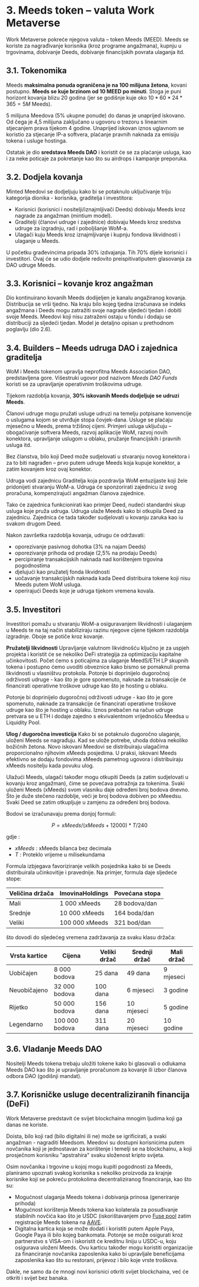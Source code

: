 # 3. Meeds token – valuta Work Metaverse

Work Metaverse pokreće njegova valuta – token Meeds (MEED). Meeds se koriste za nagrađivanje korisnika (kroz programe angažmana), kupnju u trgovinama, dobivanje Deeds, dobivanje financijskih povrata ulaganja itd.

## 3.1. Tokenomika

Meeds **maksimalna ponuda ograničena je na 100 milijuna žetona**, kovani postupno. **Meeds se kuje brzinom od 10 MEED po minuti**. Stoga je puni horizont kovanja blizu 20 godina (jer se godišnje kuje oko $10*60*24*365 = 5M$ Meeds).

5 milijuna Meedova (5% ukupne ponude) do danas je unaprijed iskovano. Od čega je 4,5 milijuna zaključano u ugovoru o trezoru s linearnim stjecanjem prava tijekom 4 godine. Unaprijed iskovan iznos uglavnom se koristio za stjecanje IP-a softvera, plaćanje pravnih naknada za emisiju tokena i usluge hostinga.

Ostatak je dio __sredstava Meeds DAO__ i koristit će se za plaćanje usluga, kao i za neke poticaje za pokretanje kao što su airdrops i kampanje preporuka.


## 3.2. Dodjela kovanja

Minted Meedovi se dodjeljuju kako bi se potaknulo uključivanje triju kategorija dionika - korisnika, graditelja i investitora:

- Korisnici (korisnici i nositelji/iznajmljivači Deeds) dobivaju Meeds kroz nagrade za angažman (mintium model).
- Graditelji (članovi udruge i zajednice) dobivaju Meeds kroz sredstva udruge za izgradnju, rad i poboljšanje WoM-a.
- Ulagači kuju Meeds kroz iznajmljivanje i kupnju fondova likvidnosti i ulaganje u Meeds.

U početku građevincima pripada 30% izdvajanja. Tih 70% dijele korisnici i investitori. Ovaj će se udio dodjele redovito preispitivati ​​putem glasovanja za DAO udruge Meeds.

## 3.3. Korisnici – kovanje kroz angažman

Dio kontinuirano kovanih Meeds dodijeljen je kanalu angažiranog kovanja. Distribucija se vrši tjedno. Na kraju bilo kojeg tjedna izračunava se indeks angažmana i Deeds mogu zatražiti svoje nagrade sljedeći tjedan i dobiti svoje Meeds. Meedovi koji nisu zatraženi ostaju u fondu i dodaju se distribuciji za sljedeći tjedan. Model je detaljno opisan u prethodnom poglavlju (dio 2.6).

## 3.4. Builders – Meeds udruga DAO i zajednica graditelja

WoM i Meeds tokenom upravlja neprofitna Meeds Association DAO, predstavljena gore. Višestruki ugovor pod nazivom _Meeds DAO Funds_ koristi se za upravljanje operativnim troškovima udruge.

Tijekom razdoblja kovanja, **30% iskovanih Meeds dodjeljuje se udruzi Meeds**.

Članovi udruge mogu pružati usluge udruzi na temelju potpisane konvencije o uslugama kojom se utvrđuje stopa čovjek-dana. Usluge se plaćaju mjesečno u Meeds, prema tržišnoj cijeni. Primjeri usluga uključuju – obogaćivanje softvera Meeds, razvoj aplikacije WoM, razvoj novih konektora, upravljanje uslugom u oblaku, pružanje financijskih i pravnih usluga itd.

Bez članstva, bilo koji Deed može sudjelovati u stvaranju novog konektora i za to biti nagrađen – prvo putem udruge Meeds koja kupuje konektor, a zatim kovanjem kroz ovaj konektor.

Udruga vodi zajednicu Graditelja koja pozdravlja WoM entuzijaste koji žele pridonijeti stvaranju WoM-a. Udruga će sponzorirati zajednicu iz svog proračuna, kompenzirajući angažman članova zajednice.

Tako će zajednica funkcionirati kao primjer Deed, nudeći standardni skup usluga koje pruža udruga. Udruga ulaže Meeds kako bi otkupila Deed za zajednicu. Zajednica će tada također sudjelovati u kovanju zaruka kao iu svakom drugom Deed.

Nakon završetka razdoblja kovanja, udrugu će održavati:

- oporezivanje pasivnog dohotka (3% na najam Deeds)
- oporezivanje prihoda od prodaje (2,5% na prodaju Deeds)
- percipiranje transakcijskih naknada nad korištenjem trgovina pogodnostima
- djelujući kao pružatelj fonda likvidnosti
- uočavanje transakcijskih naknada kada Deed distribuira tokene koji nisu Meeds putem WoM usluga.
- operirajući Deeds koje je udruga tijekom vremena kovala.


## 3.5. Investitori

Investitori pomažu u stvaranju WoM-a osiguravanjem likvidnosti i ulaganjem u Meeds te na taj način stabiliziraju razinu njegove cijene tijekom razdoblja izgradnje. Oboje se potiče kroz kovanje.

**Pružatelji likvidnosti** Upravljanje valutnom likvidnošću ključno je za uspjeh projekta i koristit će se nekoliko DeFi strategija za optimizaciju kapitalne učinkovitosti. Počet ćemo s poticajima za ulaganje MeedS/ETH LP skupnih tokena i postupno ćemo uvoditi obveznice kako bismo se pomaknuli prema likvidnosti u vlasništvu protokola. Potonje bi doprinijelo dugoročnoj održivosti udruge - kao što je gore spomenuto, naknade za transakcije će financirati operativne troškove udruge kao što je hosting u oblaku.

Potonje bi doprinijelo dugoročnoj održivosti udruge - kao što je gore spomenuto, naknade za transakcije će financirati operativne troškove udruge kao što je hosting u oblaku. Iznos prebačen na račun udruge pretvara se u ETH i dodaje zajedno s ekvivalentnom vrijednošću Meedsa u Liquidity Pool.

**Ulog / dugoročna investicija** Kako bi se potaknulo dugoročno ulaganje, uloženi Meeds se nagrađuju. Kad se ulože potrebe, uhoda dobiva nekoliko božićnih žetona. Novo iskovani Meedovi se distribuiraju ulagačima proporcionalno njihovim xMeeds posjedima. U praksi, iskovani Meeds efektivno se dodaju fondovima xMeeds pametnog ugovora i distribuiraju xMeeds nositelju kada povuku ulog.

Ulažući Meeds, ulagači također mogu otkupiti Deeds (a zatim sudjelovati u kovanju kroz angažman), čime se povećava potražnja za tokenima. Svaki uloženi Meeds (xMeeds) svom vlasniku daje određeni broj bodova dnevno. Što je duže stečeno razdoblje, veći je broj bodova dobiven po xMeedsu. Svaki Deed se zatim otkupljuje u zamjenu za određeni broj bodova.

Bodovi se izračunavaju prema donjoj formuli:

 $$ P = xMeeds / (xMeeds + 12000) * T / 240 $$

 gdje :

- $xMeeds$ : xMeeds bilanca bez decimala
- $T$ : Proteklo vrijeme u milisekundama

Formula izbjegava favoriziranje velikih posjednika kako bi se Deeds distribuirala učinkovitije i pravednije. Na primjer, formula daje sljedeće stope:

| **Veličina držača** | **ImovinaHoldings** | **Povećana stopa** |
| ------------------- | ------------------- | ------------------ |
| Mali                | 1 000 xMeeds        | 28 bodova/dan      |
| Srednje             | 10 000 xMeeds       | 164 boda/dan       |
| Veliki              | 100 000 xMeeds      | 321 bod/dan        |


što dovodi do sljedećeg vremena zadržavanja za svaku klasu držača:

| **Vrsta kartice** | **Cijena**     | **Veliki držač** | **Srednji držač** | **Mali držač** |
| ----------------- | -------------- | ---------------- | ----------------- | -------------- |
| Uobičajen         | 8 000 bodova   | 25 dana          | 49 dana           | 9 mjeseci      |
| Neuobičajeno      | 32 000 bodova  | 100 dana         | 6 mjeseci         | 3 godine       |
| Rijetko           | 50 000 bodova  | 156 dana         | 10 mjeseci        | 5 godine       |
| Legendarno        | 100 000 bodova | 311 dana         | 20 mjeseci        | 10 godine      |

## 3.6. Vladanje Meeds DAO

Nositelji Meeds tokena trebaju uložiti tokene kako bi glasovali o odlukama Meeds DAO kao što je upravljanje proračunom za kovanje ili izbor članova odbora DAO (godišnji mandat).

## 3.7. Korisničke usluge decentraliziranih financija (DeFi)

Work Metaverse predstavit će svijet blockchaina mnogim ljudima koji ga danas ne koriste.

Doista, bilo koji rad (bilo digitalni ili ne) može se igrificirati, a svaki angažman - nagraditi Meedsom. Meedovi su dostupni korisnicima putem novčanika koji je jednostavan za korištenje i temelji se na blockchainu, a koji prosječnom korisniku "apstrahira" svaku složenost kripto svijeta.

Osim novčanika i trgovine u kojoj mogu kupiti pogodnosti za Meeds, planiramo upoznati svakog korisnika s nekoliko proizvoda za krajnje korisnike koji se pokreću protokolima decentraliziranog financiranja, kao što su:

- Mogućnost ulaganja Meeds tokena i dobivanja prinosa (generiranje prihoda)
- Mogućnost korištenja Meeds tokena kao kolaterala za posuđivanje stabilnih novčića kao što je USDC (iskorištavanjem prvo [Fuse pool](https://app.rari.capital/fuse) zatim registracije Meeds tokena na [AAVE](https://aave.com/).
- Digitalna kartica koja se može dodati i koristiti putem Apple Paya, Google Paya ili bilo kojeg bankomata. Potonje se može osigurati kroz partnerstvo s VISA-om i iskoristit će kreditnu liniju u USDC-u, koju osigurava uloženi Meeds. Ovu karticu također mogu koristiti organizacije za financiranje novčanika zaposlenika kako bi upravljale beneficijama zaposlenika kao što su restorani, prijevoz i bilo koje vrste troškova.

Dakle, ne samo da će mnogi novi korisnici otkriti svijet blockchaina, već će otkriti i svijet bez banaka.

 
